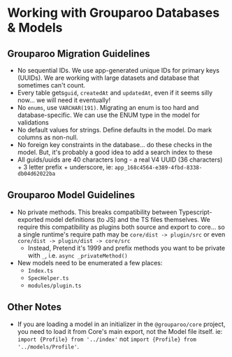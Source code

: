 # Working with Grouparoo Databases & Models

## Grouparoo Migration Guidelines

- No sequential IDs. We use app-generated unique IDs for primary keys (UUIDs). We are working with large datasets and database that sometimes can't count.
- Every table gets`guid`, `createdAt` and `updatedAt`, even if it seems silly now... we will need it eventually!
- No `enums`, use `VARCHAR(191)`. Migrating an enum is too hard and database-specific. We can use the ENUM type in the model for validations
- No default values for strings. Define defaults in the model. Do mark columns as non-null.
- No foreign key constraints in the database... do these checks in the model. But, it's probably a good idea to add a search index to these
- All guids/uuids are 40 characters long - a real V4 UUID (36 characters) + 3 letter prefix + underscore, ie: `app_168c4564-e389-4fbd-8338-db04d62022ba`

## Grouparoo Model Guidelines

- No private methods. This breaks compatibility between Typescript-exported model definitions (to JS) and the TS files themselves. We require this compatibility as plugins both source and export to core... so a single runtime's require path may be `core/dist -> plugin/src` or even `core/dist -> plugin/dist -> core/src`
  - Instead, Pretend it's 1999 and prefix methods you want to be private with `_`, i.e. `async _privateMethod()`
- New models need to be enumerated a few places:
  - `Index.ts`
  - `SpecHelper.ts`
  - `modules/plugin.ts`

## Other Notes

- If you are loading a model in an initializer in the `@grouparoo/core` project, you need to load it from Core's main export, not the Model file itself. ie: `import {Profile} from '../index'` not `import {Profile} from '../models/Profile'`.
